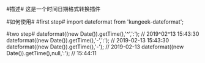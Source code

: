 #描述#
这是一个时间日期格式转换插件

#如何使用#
#first step#
import dateformat from 'kungeek-dateformat';

#two step#
dateformat((new Date()).getTime(),'^',':'); // 2019^02^13 15:43:30
dateformat((new Date()).getTime(),'-',':'); // 2019-02-13 15:43:30
dateformat((new Date()).getTime(),'-'); // 2019-02-13
dateformat((new Date()).getTime(),null,':'); // 15:44:11
